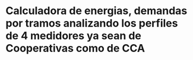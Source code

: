 # Calculadora de energias, demandas por tramos analizando los perfiles de 4 medidores ya sean de Cooperativas como de CCA
